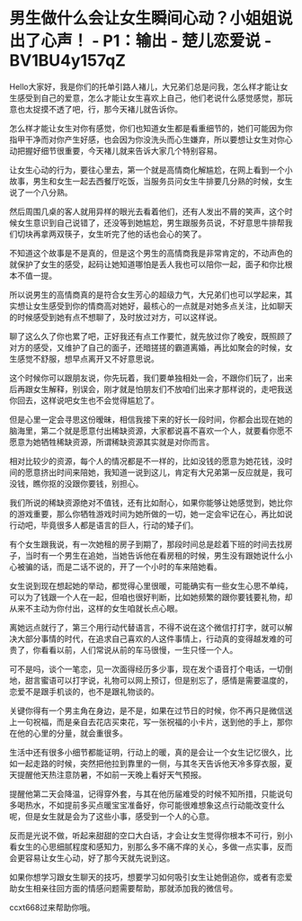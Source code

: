 # 男生做什么会让女生瞬间心动？小姐姐说出了心声！ - P1：输出 - 楚儿恋爱说 - BV1BU4y157qZ

Hello大家好，我是你们的托单引路人褚儿，大兄弟们总是问我，怎么样才能让女生感受到自己的爱意，怎么才能让女生喜欢上自己，他们老说什么感觉感觉，那玩意也太捉摸不透了吧，行，那今天褚儿就告诉你。

怎么样才能让女生对你有感觉，你们也知道女生都是看重细节的，她们可能因为你指甲干净而对你产生好感，也会因为你没洗头而心生嫌弃，所以要想让女生对你心动把握好细节很重要，今天褚儿就来告诉大家几个特别容易。

让女生心动的行为，要往心里去，第一个就是高情商化解尴尬，在网上看到一个小故事，男生和女生一起去西餐厅吃饭，当服务员问女生牛排要几分熟的时候，女生说了一个八分熟。

然后周围几桌的客人就用异样的眼光去看着他们，还有人发出不屑的笑声，这个时候女生意识到自己说错了，还没等到她尴尬，男生跟服务员说，不好意思牛排帮我们切块再拿两双筷子，女生听完了他的话也会心的笑了。

不知道这个故事是不是真的，但是这个男生的高情商我是非常肯定的，不动声色的就保护了女生的感受，起码让她知道哪怕是丢人我也可以陪你一起，面子和你比根本不值一提。

所以说男生的高情商真的是符合女生芳心的超级力气，大兄弟们也可以学起来，其实想让女生感受到你的情商高对她好，最核心的一点就是对她多点关注，比如聊天的时候感受到她有点不想聊了，及时放过对方，可以这样说。

聊了这么久了你也累了吧，正好我还有点工作要忙，就先放过你了晚安，既照顾了对方的感受，又维护了自己的面子，还暗搓搓的霸道离婚，再比如聚会的时候，女生感觉不舒服，想早点离开又不好意思说。

这个时候你可以跟朋友说，你先玩着，我们要单独相处一会，不跟你们玩了，出来后再跟女生解释，别误会，刚才就是怕朋友们不放咱们出来才那样说的，走吧我送你回去，这样说吧女生也不会觉得尴尬了。

但是心里一定会寻思这份暧昧，相信我接下来的好长一段时间，你都会出现在她的脑海里，第二个就是愿意付出稀缺资源，大家都说喜不喜欢一个人，就要看你愿不愿意为她牺牲稀缺资源，所谓稀缺资源其实就是对你而言。

相对比较少的资源，每个人的情况都是不一样的，比如没钱的愿意为她花钱，没时间的愿意挤出时间来陪她，我知道一说到这儿，肯定有大兄弟第一反应就是，我可没钱，瞧你抠的没跟你要钱，别担心。

我们所说的稀缺资源绝对不值钱，还有比如耐心，如果你能够让她感觉到，她比你的游戏重要，那么你牺牲游戏时间为她所做的一切，她一定会牢记在心，再比如说行动吧，毕竟很多人都是语言的巨人，行动的矮子们。

有个女生跟我说，有一次她租的房子到期了，那段时间总是趁着下班的时间去找房子，当时有一个男生在追她，当她告诉他在看房租的时候，男生没有跟她说什么小心被骗的话，而是二话不说的，开了一个小时的车来陪她看。

女生说到现在想起她的举动，都觉得心里很暖，可能确实有一些女生心思不单纯，可以为了钱跟一个人在一起，但咱也很好判断，比如她频繁的跟你要钱要礼物，却从来不主动为你付出，这样的女生咱就长点心眼。

离她远点就行了，第三个用行动代替语言，不得不说在这个微信打打字，就可以解决大部分事情的时代，在追求自己喜欢的人这件事情上，行动真的变得越发难的可贵了，你看看以前，人们常说从前的车马很慢，一生只怪一个人。

可不是吗，谈个一笔恋，见一次面得经历多少事，现在发个语音打个电话，一切倒地，甜言蜜语可以打字说，礼物可以网上预订，但是别忘了，感情是需要温度的，恋爱不是跟手机谈的，也不是跟礼物谈的。

关键你得有一个男主角在身边，是不是，如果在过节日的时候，你不再只是微信送上一句祝福，而是亲自去花店买束花，写一张祝福的小卡片，送到他的手上，那你在他的心里的分量，就会重很多。

生活中还有很多小细节都能证明，行动上的暖，真的是会让一个女生记忆很久，比如一起走路的时候，突然把他拉到靠里的一侧，与其冬天告诉他天冷多穿衣服，夏天提醒他天热注意防暑，不如前一天晚上看好天气预报。

提醒他第二天会降温，记得穿外套，与其在他历届难受的时候不知所措，只能说句多喝热水，不如提前多买点暖宝宝准备好，你可能很难想象这点行动能改变什么呢，但是女生就是会为了这些小事，感受到一个人的心意。

反而是光说不做，听起来甜甜的空口大白话，才会让女生觉得你根本不可行，别小看女生的心思细腻程度和感知力，别那么多不痛不痒的关心，多做一点实事，反而会更容易让女生心动，好了那今天就先说到这。

如果你想学习跟女生聊天的技巧，想要学习如何吸引女生让她倒追你，或者有恋爱助女生相亲往回方面的情感问题需要帮助，那就添加我的微信号。

ccxt668过来帮助你哦。